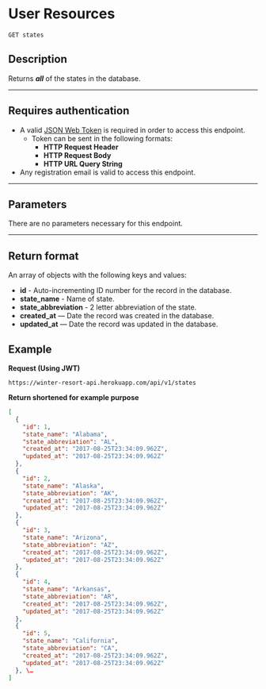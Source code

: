 # User Resources

```
GET states
```

## Description

Returns _**all**_ of the states in the database.

--------------------------------------------------------------------------------

## Requires authentication

- A valid [JSON Web Token](https://jwt.io/) is required in order to access this endpoint.
  - Token can be sent in the following formats:
    - **HTTP Request Header**
    - **HTTP Request Body**
    - **HTTP URL Query String**
- Any registration email is valid to access this endpoint.
--------------------------------------------------------------------------------

## Parameters

There are no parameters necessary for this endpoint.

--------------------------------------------------------------------------------

## Return format

An array of objects with the following keys and values:

- **id** - Auto-incrementing ID number for the record in the database.
- **state_name** - Name of state.
- **state_abbreviation** - 2 letter abbreviation of the state.
- **created_at** — Date the record was created in the database.
- **updated_at** — Date the record was updated in the database.

## Example

**Request (Using JWT)**

```
https://winter-resort-api.herokuapp.com/api/v1/states
```

**Return shortened for example purpose**

```json
[
  {
    "id": 1,
    "state_name": "Alabama",
    "state_abbreviation": "AL",
    "created_at": "2017-08-25T23:34:09.962Z",
    "updated_at": "2017-08-25T23:34:09.962Z"
  },
  {
    "id": 2,
    "state_name": "Alaska",
    "state_abbreviation": "AK",
    "created_at": "2017-08-25T23:34:09.962Z",
    "updated_at": "2017-08-25T23:34:09.962Z"
  },
  {
    "id": 3,
    "state_name": "Arizona",
    "state_abbreviation": "AZ",
    "created_at": "2017-08-25T23:34:09.962Z",
    "updated_at": "2017-08-25T23:34:09.962Z"
  },
  {
    "id": 4,
    "state_name": "Arkansas",
    "state_abbreviation": "AR",
    "created_at": "2017-08-25T23:34:09.962Z",
    "updated_at": "2017-08-25T23:34:09.962Z"
  },
  {
    "id": 5,
    "state_name": "California",
    "state_abbreviation": "CA",
    "created_at": "2017-08-25T23:34:09.962Z",
    "updated_at": "2017-08-25T23:34:09.962Z"
  }, \…
]
```
